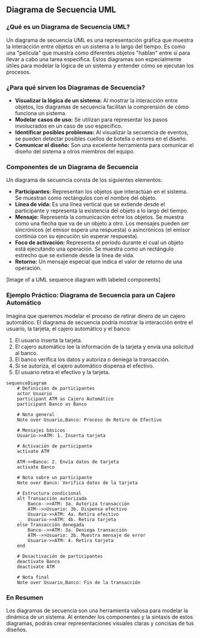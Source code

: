 ## Diagrama de Secuencia UML

### ¿Qué es un Diagrama de Secuencia UML?

Un diagrama de secuencia UML es una representación gráfica que muestra la interacción entre objetos en un sistema a lo largo del tiempo. Es como una "película" que muestra cómo diferentes objetos "hablan" entre sí para llevar a cabo una tarea específica. Estos diagramas son especialmente útiles para modelar la lógica de un sistema y entender cómo se ejecutan los procesos.

### ¿Para qué sirven los Diagramas de Secuencia?

* **Visualizar la lógica de un sistema:** Al mostrar la interacción entre objetos, los diagramas de secuencia facilitan la comprensión de cómo funciona un sistema.
* **Modelar casos de uso:** Se utilizan para representar los pasos involucrados en un caso de uso específico.
* **Identificar posibles problemas:** Al visualizar la secuencia de eventos, se pueden detectar posibles cuellos de botella o errores en el diseño.
* **Comunicar el diseño:** Son una excelente herramienta para comunicar el diseño del sistema a otros miembros del equipo.

### Componentes de un Diagrama de Secuencia

Un diagrama de secuencia consta de los siguientes elementos:

* **Participantes:** Representan los objetos que interactúan en el sistema. Se muestran como rectángulos con el nombre del objeto.
* **Línea de vida:** Es una línea vertical que se extiende desde el participante y representa la existencia del objeto a lo largo del tiempo.
* **Mensaje:** Representa la comunicación entre los objetos. Se muestra como una flecha que va de un objeto a otro. Los mensajes pueden ser sincrónicos (el emisor espera una respuesta) o asincrónicos (el emisor continúa con su ejecución sin esperar respuesta).
* **Foco de activación:** Representa el período durante el cual un objeto está ejecutando una operación. Se muestra como un rectángulo estrecho que se extiende desde la línea de vida.
* **Retorno:** Un mensaje especial que indica el valor de retorno de una operación.

[Image of a UML sequence diagram with labeled components]

### Ejemplo Práctico: Diagrama de Secuencia para un Cajero Automático

Imagina que queremos modelar el proceso de retirar dinero de un cajero automático. El diagrama de secuencia podría mostrar la interacción entre el usuario, la tarjeta, el cajero automático y el banco:

1. El usuario inserta la tarjeta.
2. El cajero automático lee la información de la tarjeta y envía una solicitud al banco.
3. El banco verifica los datos y autoriza o deniega la transacción.
4. Si se autoriza, el cajero automático dispensa el efectivo.
5. El usuario retira el efectivo y la tarjeta.

```mermaid
sequenceDiagram
    # Definición de participantes
    actor Usuario
    participant ATM as Cajero Automático
    participant Banco as Banco

    # Nota general
    Note over Usuario,Banco: Proceso de Retiro de Efectivo

    # Mensajes básicos
    Usuario->>ATM: 1. Inserta tarjeta
    
    # Activación de participante
    activate ATM
    
    ATM->>Banco: 2. Envía datos de tarjeta
    activate Banco
    
    # Nota sobre un participante
    Note over Banco: Verifica datos de la tarjeta

    # Estructura condicional
    alt Transacción autorizada
        Banco-->>ATM: 3a. Autoriza transacción
        ATM-->>Usuario: 3b. Dispensa efectivo
        Usuario->>ATM: 4a. Retira efectivo
        Usuario->>ATM: 4b. Retira tarjeta
    else Transacción denegada
        Banco-->>ATM: 3a. Deniega transacción
        ATM-->>Usuario: 3b. Muestra mensaje de error
        Usuario->>ATM: 4. Retira tarjeta
    end

    # Desactivación de participantes
    deactivate Banco
    deactivate ATM

    # Nota final
    Note over Usuario,Banco: Fin de la transacción
```


### En Resumen

Los diagramas de secuencia son una herramienta valiosa para modelar la dinámica de un sistema. Al entender los componentes y la sintaxis de estos diagramas, podrás crear representaciones visuales claras y concisas de tus diseños.

